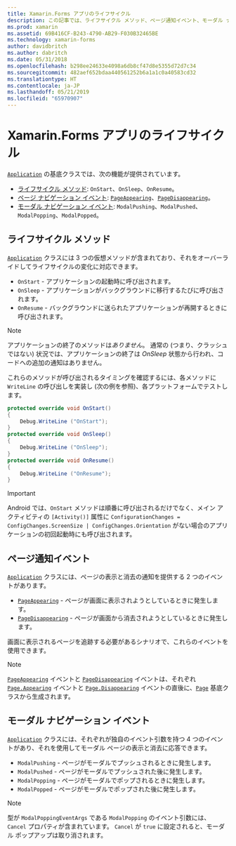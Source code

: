 ```yaml
---
title: Xamarin.Forms アプリのライフサイクル
description: この記事では、ライフサイクル メソッド、ページ通知イベント、モーダル ナビゲーション イベントなど、アプリケーションのライフサイクルに応答する方法について説明します。
ms.prod: xamarin
ms.assetid: 69B416CF-B243-4790-AB29-F030B32465BE
ms.technology: xamarin-forms
author: davidbritch
ms.author: dabritch
ms.date: 05/31/2018
ms.openlocfilehash: b298ee24633e4098a6db8cf47d8e5355d72d7c34
ms.sourcegitcommit: 482aef652bdaa440561252b6a1a1c0a40583cd32
ms.translationtype: HT
ms.contentlocale: ja-JP
ms.lasthandoff: 05/21/2019
ms.locfileid: "65970907"
---
```

# <a name="xamarinforms-app-lifecycle"></a>Xamarin.Forms アプリのライフサイクル

[`Application`](xref:Xamarin.Forms.Application) の基底クラスでは、次の機能が提供されています。

- [ライフサイクル メソッド](#Lifecycle_Methods): `OnStart`、`OnSleep`、`OnResume`。
- [ページ ナビゲーション イベント](#page): [`PageAppearing`](xref:Xamarin.Forms.Application.PageAppearing)、[`PageDisappearing`](xref:Xamarin.Forms.Application.PageDisappearing)。
- [モーダル ナビゲーション イベント](#modal): `ModalPushing`、`ModalPushed`、`ModalPopping`、`ModalPopped`。

<a name="Lifecycle_Methods" />

## <a name="lifecycle-methods"></a>ライフサイクル メソッド

[`Application`](xref:Xamarin.Forms.Application) クラスには 3 つの仮想メソッドが含まれており、それをオーバーライドしてライフサイクルの変化に対応できます。

- `OnStart` - アプリケーションの起動時に呼び出されます。
- `OnSleep` - アプリケーションがバックグラウンドに移行するたびに呼び出されます。
- `OnResume` - バックグラウンドに送られたアプリケーションが再開するときに呼び出されます。

> [!NOTE]
> アプリケーションの終了のメソッドは*ありません*。 通常の (つまり、クラッシュではない) 状況では、アプリケーションの終了は *OnSleep* 状態から行われ、コードへの追加の通知はありません。

これらのメソッドが呼び出されるタイミングを確認するには、各メソッドに `WriteLine` の呼び出しを実装し (次の例を参照)、各プラットフォームでテストします。

```csharp
protected override void OnStart()
{
    Debug.WriteLine ("OnStart");
}
protected override void OnSleep()
{
    Debug.WriteLine ("OnSleep");
}
protected override void OnResume()
{
    Debug.WriteLine ("OnResume");
}
```

> [!IMPORTANT]
> Android では、`OnStart` メソッドは順番に呼び出されるだけでなく、メイン アクティビティの `[Activity()]` 属性に `ConfigurationChanges = ConfigChanges.ScreenSize | ConfigChanges.Orientation` がない場合のアプリケーションの初回起動時にも呼び出されます。

<a name="page" />

## <a name="page-notification-events"></a>ページ通知イベント

[`Application`](xref:Xamarin.Forms.Application) クラスには、ページの表示と消去の通知を提供する 2 つのイベントがあります。

- [`PageAppearing`](xref:Xamarin.Forms.Application.PageAppearing) - ページが画面に表示されようとしているときに発生します。
- [`PageDisappearing`](xref:Xamarin.Forms.Application.PageDisappearing) - ページが画面から消去されようとしているときに発生します。

画面に表示されるページを追跡する必要があるシナリオで、これらのイベントを使用できます。

> [!NOTE]
> [`PageAppearing`](xref:Xamarin.Forms.Application.PageAppearing) イベントと [`PageDisappearing`](xref:Xamarin.Forms.Application.PageDisappearing) イベントは、それぞれ [`Page.Appearing`](xref:Xamarin.Forms.Page.Appearing) イベントと [`Page.Disappearing`](xref:Xamarin.Forms.Page.Disappearing) イベントの直後に、[`Page`](xref:Xamarin.Forms.Page) 基底クラスから生成されます。

<a name="modal" />

## <a name="modal-navigation-events"></a>モーダル ナビゲーション イベント

[`Application`](xref:Xamarin.Forms.Application) クラスには、それぞれが独自のイベント引数を持つ 4 つのイベントがあり、それを使用してモーダル ページの表示と消去に応答できます。

- `ModalPushing` - ページがモーダルでプッシュされるときに発生します。
- `ModalPushed` - ページがモーダルでプッシュされた後に発生します。
- `ModalPopping` - ページがモーダルでポップされるときに発生します。
- `ModalPopped` - ページがモーダルでポップされた後に発生します。

> [!NOTE]
> 型が `ModalPoppingEventArgs` である `ModalPopping` のイベント引数には、`Cancel` プロパティが含まれています。 `Cancel` が `true` に設定されると、モーダル ポップアップは取り消されます。
